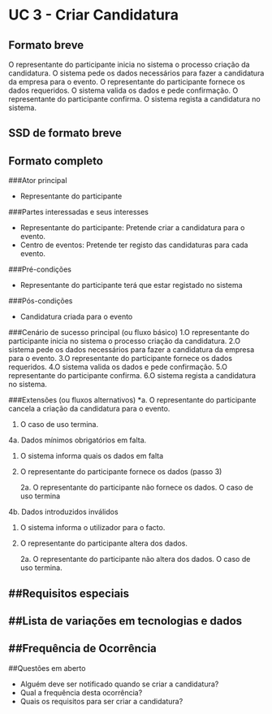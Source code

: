 # UC 3 - Criar Candidatura

##	Formato breve
O representante do participante inicia no sistema o processo criação da candidatura.
O sistema pede os dados necessários para fazer a candidatura da empresa para o evento.
O representante do participante fornece os dados requeridos.
O sistema valida os dados e pede confirmação.
O representante do participante confirma.
O sistema regista a candidatura no sistema.

##	SSD de formato breve

 
##	Formato completo
###Ator principal
* Representante do participante


###Partes interessadas e seus interesses
* Representante do participante: Pretende criar a candidatura para o evento.
* Centro de eventos: Pretende ter registo das candidaturas para cada evento.

###Pré-condições
* Representante do participante terá que estar registado no sistema


###Pós-condições
* Candidatura criada para o evento


###Cenário de sucesso principal (ou fluxo básico)
1.O representante do participante inicia no sistema o processo criação da candidatura.
2.O sistema pede os dados necessários para fazer a candidatura da empresa para o evento.
3.O representante do participante fornece os dados requeridos.
4.O sistema valida os dados e pede confirmação.
5.O representante do participante confirma.
6.O sistema regista a candidatura no sistema.


###Extensões (ou fluxos alternativos)
*a. O representante do participante cancela a criação da candidatura para o evento.

1. O caso de uso termina.

4a. Dados mínimos obrigatórios em falta.

1. O sistema informa quais os dados em falta

2. O representante do participante fornece os dados (passo 3)

	2a. O representante do participante não fornece os dados. O caso de uso termina

4b. Dados introduzidos inválidos	

1. O sistema informa o utilizador para o facto.

2. O representante do participante altera dos dados.

	2a. O representante do participante não altera dos dados. O caso de uso termina.

##Requisitos especiais
-

##Lista de variações em tecnologias e dados
-

##Frequência de Ocorrência
-

##Questões em aberto
* Alguém deve ser notificado quando se criar a candidatura? 
* Qual a frequência desta ocorrência?
* Quais os requisitos para ser criar a candidatura?